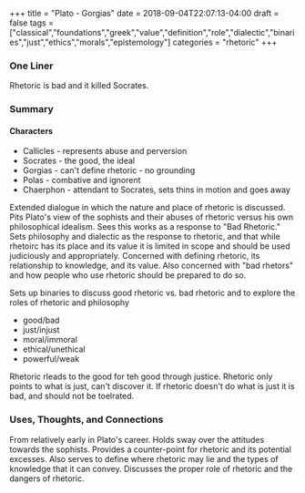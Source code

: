 +++
title = "Plato - Gorgias"
date = 2018-09-04T22:07:13-04:00
draft = false
tags = ["classical","foundations","greek","value","definition","role","dialectic","binaries","just","ethics","morals","epistemology"]
categories = "rhetoric"
+++
### One Liner
Rhetoric is bad and it killed Socrates.

### Summary
#### Characters
- Callicles - represents abuse and perversion
- Socrates - the good, the ideal
- Gorgias - can't define rhetoric - no grounding
- Polas - combative and ignorent
- Chaerphon - attendant to Socrates, sets thins in motion and goes away

Extended dialogue in which the nature and place of rhetoric is discussed. Pits Plato's view of the sophists and their abuses of rhetoric versus his own philosophical idealism. Sees this works as a response to "Bad Rhetoric." Sets philosophy and dialectic as the response to rhetoric, and that while rhetoirc has its place and its value it is limited in scope and should be used judiciously and appropriately. Concerned with defining rhetoric, its relationship to knowledge, and its value. Also concerned with "bad rhetors" and how people who use rhetoric should be prepared to do so.

Sets up binaries to discuss good rhetoric vs. bad rhetoric and to explore the roles of rhetoric and philosophy

- good/bad
- just/injust
- moral/immoral
- ethical/unethical
- powerful/weak

Rhetoric rleads to the good for teh good through justice. Rhetoric only points to what is just, can't discover it. If rhetoric doesn't do what is just it is bad, and should not be toelrated.

### Uses, Thoughts, and Connections
From relatively early in Plato's career. Holds sway over the attitudes towards the sophists. Provides a counter-point for rhetoric and its potential excesses. Also serves to define where rhetoric may lie and the types of knowledge that it can convey. Discusses the proper role of rhetoric and the dangers of rhetoric.

